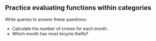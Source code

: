 ## Practice evaluating functions within categories

Write queries to answer these questions:

* Calculate the number of crimes for each month.
* Which month has most bicycle thefts?

